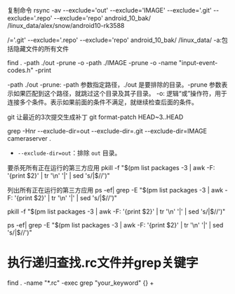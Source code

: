 
复制命令
rsync -av --exclude='out' --exclude='IMAGE' --exclude='.git' --exclude='.repo' --exclude='repo' android_10_bak/  /linux_data/alex/snow/android10-rk3588


/='.git' --exclude='.repo' --exclude='repo' android_10_bak/  /linux_data/
    -a:包括隐藏文件的所有文件
  
find .     -path ./out -prune -o     -path ./IMAGE -prune    -o -name "input-event-codes.h" -print

-path ./out -prune: -path 参数指定路径，./out 是要排除的目录。-prune 参数表示如果匹配到这个路径，就跳过这个目录及其子目录。
-o: 逻辑“或”操作符，用于连接多个条件。表示如果前面的条件不满足，就继续检查后面的条件。


git 让最近的3次提交生成补丁
git format-patch HEAD~3..HEAD


 grep -Hnr --exclude-dir=out --exclude-dir=.git --exclude-dir=IMAGE cameraserver .


 - `--exclude-dir=out`：排除 `out` 目录。


 要杀死所有正在运行的第三方应用
 pkill -f "$(pm list packages -3 | awk -F: '{print $2}' | tr '\n' '|' | sed 's/|$//')"

列出所有正在运行的第三方应用
 ps -ef| grep -E "$(pm list packages -3 | awk -F: '{print $2}' | tr '\n' '|' | sed 's/|$//')"

 

 pkill -f "$(pm list packages -3 | awk -F: '{print $2}' | tr '\n' '|' | sed 's/|$//')"

 ps -ef| grep -E "$(pm list packages -3 | awk -F: '{print $2}' | tr '\n' '|' | sed 's/|$//')"
 

# 执行递归查找.rc文件并grep关键字
find . -name "*.rc" -exec grep "your_keyword" {} +